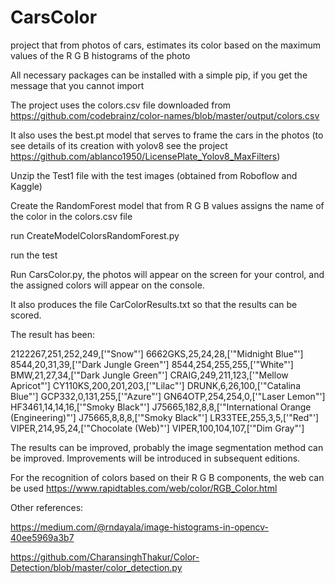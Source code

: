 # CarsColor
project that from photos of cars, estimates its color based on the maximum values of the R G B histograms of the photo

All necessary packages can be installed with a simple pip, if you get the message that you cannot import

The project uses the colors.csv file downloaded from https://github.com/codebrainz/color-names/blob/master/output/colors.csv

It also uses the best.pt model that serves to frame the cars in the photos (to see details of its creation with yolov8 see the project
https://github.com/ablanco1950/LicensePlate_Yolov8_MaxFilters)

Unzip the Test1 file with the test images (obtained from Roboflow and Kaggle)

Create the RandomForest model that from R G B values assigns the name of the color in the colors.csv file

run CreateModelColorsRandomForest.py

run the test

Run CarsColor.py, the photos will appear on the screen for your control, and the assigned colors will appear on the console.

It also produces the file CarColorResults.txt so that the results can be scored.

The result has been:

2122267,251,252,249,['"Snow"']
6662GKS,25,24,28,['"Midnight Blue"']
8544,20,31,39,['"Dark Jungle Green"']
8544,254,255,255,['"White"']
BMW,21,27,34,['"Dark Jungle Green"']
CRAIG,249,211,123,['"Mellow Apricot"']
CY110KS,200,201,203,['"Lilac"']
DRUNK,6,26,100,['"Catalina Blue"']
GCP332,0,131,255,['"Azure"']
GN64OTP,254,254,0,['"Laser Lemon"']
HF3461,14,14,16,['"Smoky Black"']
J75665,182,8,8,['"International Orange (Engineering)"']
J75665,8,8,8,['"Smoky Black"']
LR33TEE,255,3,5,['"Red"']
VIPER,214,95,24,['"Chocolate (Web)"']
VIPER,100,104,107,['"Dim Gray"']

The results can be improved, probably the image segmentation method can be improved. Improvements will be introduced in subsequent editions.

For the recognition of colors based on their R G B components, the web can be used https://www.rapidtables.com/web/color/RGB_Color.html


Other references:



https://medium.com/@rndayala/image-histograms-in-opencv-40ee5969a3b7

https://github.com/CharansinghThakur/Color-Detection/blob/master/color_detection.py
